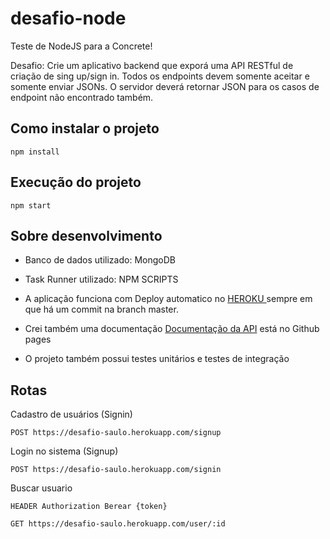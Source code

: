 # desafio-node

Teste de NodeJS para a Concrete!

Desafio: 
Crie um aplicativo backend que exporá uma API RESTful de criação de sing up/sign in.
Todos os endpoints devem somente aceitar e somente enviar JSONs. O servidor deverá retornar JSON para os casos de endpoint não encontrado também.


## Como instalar o projeto 

```
npm install

```


## Execução do projeto 

```
npm start

```

## Sobre desenvolvimento

* Banco de dados utilizado: MongoDB

* Task Runner utilizado: NPM SCRIPTS

* A aplicação funciona com Deploy automatico no [HEROKU ](https://desafio-saulo.herokuapp.com/) sempre em que há um commit na branch master.

* Crei também uma documentação  [Documentação da API](https://saulo8732.github.io/desafio-node/) está no Github pages

* O projeto também possui testes unitários e testes de integração


## Rotas

Cadastro de usuários (Signin)
```
POST https://desafio-saulo.herokuapp.com/signup
```
Login  no sistema (Signup)
```
POST https://desafio-saulo.herokuapp.com/signin
```
Buscar usuario
```
HEADER Authorization Berear {token}

GET https://desafio-saulo.herokuapp.com/user/:id
